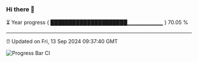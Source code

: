 ### Hi there 👋

⏳ Year progress { █████████████████████▁▁▁▁▁▁▁▁▁ } 70.05 %

---

⏰ Updated on Fri, 13 Sep 2024 09:37:40 GMT

![Progress Bar CI](https://github.com/IshwaranRudhara/GIT-ACTION/workflows/Progress%20Bar%20CI/badge.svg)
